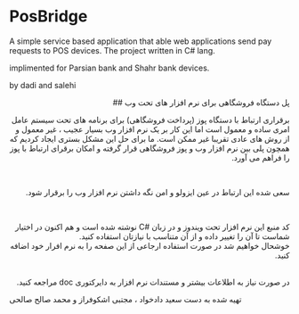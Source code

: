 # PosBridge
A simple service based application that able web applications send pay requests to POS devices. The project written in C# lang.

implimented for Parsian bank and Shahr bank devices.

by dadi and salehi

<DIV DIR="RTL">

پل دستگاه فروشگاهی برای نرم افزار های تحت وب ##


برقراری ارتباط با دستگاه پوز (پرداخت فروشگاهی) برای برنامه های تحت سیستم عامل امری ساده و معمول است اما این کار بر یک نرم افزار وب بسیار عجیب ، غیر معمول و از روش های عادی تقریبا غیر ممکن است.
ما برای حل این مشکل بستری ایجاد کردیم که همچون پلی بین نرم افزار وب و پوز فروشگاهی قرار گرفته و امکان برقرای ارتباط با پوز را فراهم می آورد.

<br/>

سعی شده این ارتباط در عین ایزولو و امن نگه داشتن نرم افزار وب را برقرار شود.

<br/>

کد منبع این نرم افزار تحت ویندوز و در زبان #C نوشته شده است و هم اکنون در اختیار شماست تا آن را تغییر داده و از آن متناسب با نیازتان استفاده کنید.
<br/>
 خوشحال خواهیم شد در صورت استفاده ارجاعی از این صفحه را به نرم افرار خود اضافه کنید.

<br/>
در صورت نیاز به اطلاعات بیشتر و مستندات نرم افزار به دایرکتوری doc مراجعه کنید.

</DIV>

تهیه شده به دست سعید دادخواد ، مجتبی اشکوفراز و محمد صالح صالحی
